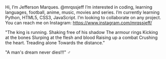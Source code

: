 Hi, I’m Jefferson Marques. @mrqssjeff
I’m interested in coding, learning languages, football, anime, music, movies and series.
I’m currently learning Python, HTML5, CSS3, JavaScript.
I’m looking to collaborate on any project.
You can reach me on Instagram: https://www.instagram.com/mrqssjeff/

"The king is running.
Shaking free of his shadow
The armour rings
Kicking at the bones
Slurping at the flesh and blood
Raising up a combat
Crushing the heart.
Treading alone
Towards the distance."

"A man's dream never dies!!!" ♂️
